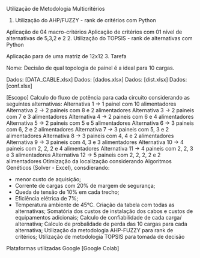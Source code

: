 Utilização de Metodologia Multicritérios 
1. Utilização do AHP/FUZZY - rank de critérios com Python

Aplicação de 04 macro-critérios
Aplicação de critérios com 01 nível de alternativas de 5,3,2 e 2
2. Utilização do TOPSIS - rank de alternativas com Python

Aplicação para de uma matriz de 12x12
3. Tarefa

Nome: Decisão de qual topologia de painel é a ideal para 10 cargas.

Dados: [DATA_CABLE.xlsx]
Dados: [dados.xlsx]
Dados: [dist.xlsx]
Dados: [conf.xlsx]


[Escopo] Calculo do fluxo de potência para cada circuito considerando as seguintes alternativas:
Alternativa 1  -> 1 painel com 10 alimentadores
Alternativa 2  -> 2 paineis com 8 e 2 alimentadores
Alternativa 3  -> 2 paineis com 7 e 3 alimentadores
Alternativa 4  -> 2 paineis com 6 e 4 alimentadores
Alternativa 5  -> 2 paineis com 5 e 5 alimentadores
Alternativa 6  -> 3 paineis com 6, 2 e 2 alimentadores
Alternativa 7  -> 3 paineis com 5, 3 e 2 alimentadores
Alternativa 8  -> 3 paineis com 4, 4 e 2 alimentadores
Alternativa 9  -> 3 paineis com 4, 3 e 3 alimentadores
Alternativa 10 -> 4 paineis com 2, 2, 2 e 4 alimentadores
Alternativa 11 -> 4 paineis com 2, 2, 3 e 3 alimentadores
Alternativa 12 -> 5 paineis com 2, 2, 2, 2 e 2 alimentadores
Otimização da localização considerando Algoritmos Genéticos (Solver - Excel), consdierando:
- menor custo de aquisição;
- Corrente de cargas com 20% de margem de segurança;
- Queda de tensão de 10% em cada trecho;
- Eficiência elétrica de 7%;
- Temperatura ambiente de 45°C.
Criação da tabela com todas as alternativas;
Somatória dos custos de instalação dos cabos e custos de equipamentos adicionais;
Calculo de confiabilidade de cada carga/ alternativa;
Calculo de probalidade de perda das 10 cargas para cada alternativa;
Utilização da metodologia AHP-FUZZY para rank de critérios;
Utilização de metodologia TOPSIS para tomada de decisão

Plataformas utilizadas
Google [Google Colab]
